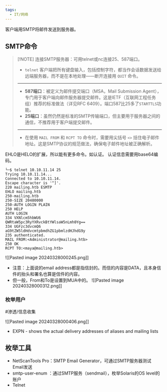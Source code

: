 ```yaml
---
tags:
  - IT/网络
---
```



客户端用SMTP将邮件发送到服务器。

## SMTP命令

> [!NOTE] 连接SMTP服务器：可用telnet或nc连接25、587端口。
> - `telnet` 客户端把所有键盘输入，包括控制字符，都当作会话数据发送给远端服务器，而不是在本地处理——断开连接用 `QUIT` 命令。
> ---
> - **587端口**：被定义为邮件提交端口（MSA，Mail Submission Agent），专门用于客户端向邮件服务器提交邮件。这是IETF（互联网工程任务组）推荐的标准做法（详见RFC 6409）。端口587比25多了`STARTTLS`功能。
> - **25端口**：虽然仍然是标准的SMTP传输端口，但主要用于服务器之间的通信，不推荐用于客户端提交邮件。
> ---
> - 在使用 `MAIL FROM` 和 `RCPT TO` 命令时，需要用尖括号 `<>` 括住电子邮件地址。这是SMTP协议的规范做法，确保电子邮件地址被正确解析。

EHLO是HELO的扩展，所以能有更多命令。如认证。
认证信息需要用base64编码。
```
└─$ telnet 10.10.11.14 25 
Trying 10.10.11.14...
Connected to 10.10.11.14.
Escape character is '^]'.
220 mailing.htb ESMTP
EHLO mailing.htb
250-mailing.htb
250-SIZE 20480000
250-AUTH LOGIN PLAIN
250 HELP
AUTH LOGIN
334 VXNlcm5hbWU6
QWRtaW5pc3RyYXRvckBtYWlsaW5nLmh0Yg==
334 UGFzc3dvcmQ6
aG9tZW5ldHdvcmtpbmdhZG1pbmlzdHJhdG9y
235 authenticated.
MAIL FROM:<Administrator@mailing.htb>           
250 OK
RCPT TO:<maya@mailing.htb>
```


![[Pasted image 20240328000245.png]]
- 注意：上面说的email address都是指信封的。而信的内容是DATA，且本身信件的抬头和署名也算是信件的内容。
- 但一般，From和To是设置到MUA中的。
![[Pasted image 20240328000312.png]]


### 枚举用户

#渗透/信息收集 

![[Pasted image 20240328000406.png]]
- EXPN - shows the actual delivery addresses of aliases and mailing lists




## 枚举工具

- NetScanTools Pro：SMTP Email Generator，可通过SMTP服务器测试Email发送
- smtp-user-enum ：通过SMTP服务（sendmail），枚举Solaris的OS level的账户
- Telnet



